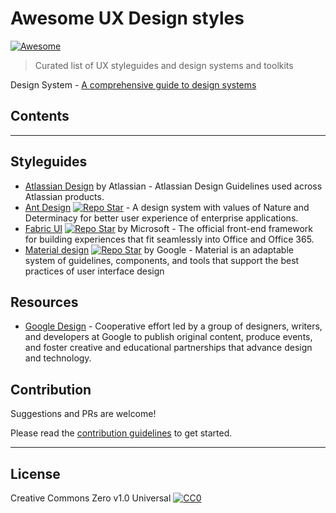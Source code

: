 # Awesome UX Design styles

[![Awesome](https://awesome.re/badge.svg)](https://awesome.re)

> Curated list of UX styleguides and design systems and toolkits

Design System - [A comprehensive guide to design systems](https://www.invisionapp.com/inside-design/guide-to-design-systems/)

## Contents

<!-- toc -->

<!-- tocstop -->

---

## Styleguides

-   [Atlassian Design](https://atlassian.design/) by Atlassian - Atlassian Design Guidelines used across Atlassian products.
-   [Ant Design](https://ant.design/) [![Repo Star](https://img.shields.io/github/stars/ant-design/ant-design.svg?label=&style=social)](https://github.com/ant-design/ant-design/) - A design system with values of Nature and Determinacy for better user experience of enterprise applications.
-   [Fabric UI](https://developer.microsoft.com/en-us/fabric) [![Repo Star](https://img.shields.io/github/stars/OfficeDev/office-ui-fabric-core.svg?label=&style=social)](https://github.com/OfficeDev/office-ui-fabric-core) by Microsoft - The official front-end framework for building experiences that fit seamlessly into Office and Office 365.
-   [Material design](https://material.io/design) [![Repo Star](https://img.shields.io/github/stars/mui-org/material-ui.svg?label=&style=social)](https://github.com/mui-org/material-ui) by Google - Material is an adaptable system of guidelines, components, and tools that support the best practices of user interface design

## Resources

-   [Google Design](https://design.google/) - Cooperative effort led by a group of designers, writers, and developers at Google to publish original content, produce events, and foster creative and educational partnerships that advance design and technology.

## Contribution

Suggestions and PRs are welcome!

Please read the [contribution guidelines](CONTRIBUTING.md) to get started.

---

## License

Creative Commons Zero v1.0 Universal
[![CC0](http://mirrors.creativecommons.org/presskit/buttons/88x31/svg/cc-zero.svg)](https://creativecommons.org/publicdomain/zero/1.0/)

